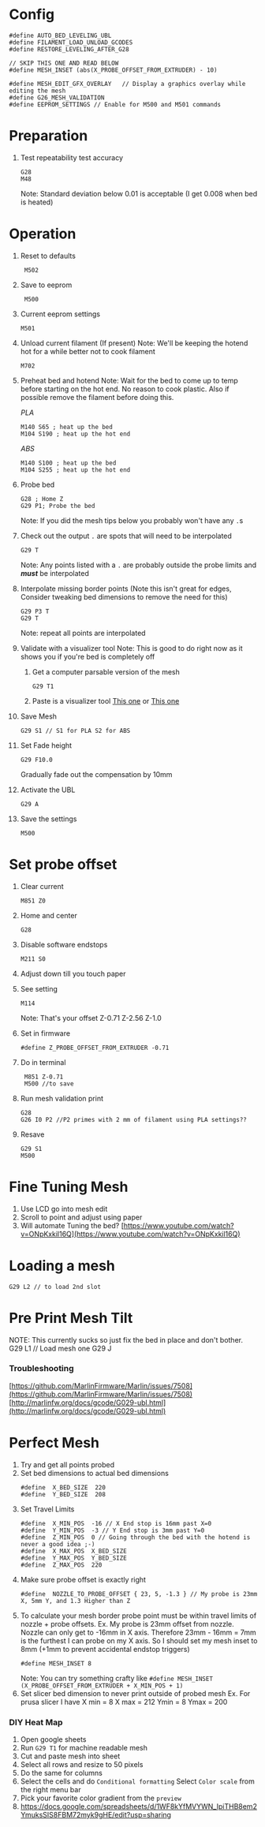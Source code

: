 # Config
```
#define AUTO_BED_LEVELING_UBL
#define FILAMENT_LOAD_UNLOAD_GCODES
#define RESTORE_LEVELING_AFTER_G28

// SKIP THIS ONE AND READ BELOW
#define MESH_INSET (abs(X_PROBE_OFFSET_FROM_EXTRUDER) - 10)

#define MESH_EDIT_GFX_OVERLAY   // Display a graphics overlay while editing the mesh
#define G26_MESH_VALIDATION
#define EEPROM_SETTINGS // Enable for M500 and M501 commands
```

# Preparation
1. Test repeatability test accuracy
    ```
    G28
    M48
    ```
    Note: Standard deviation below 0.01 is acceptable (I get 0.008 when bed is heated)

# Operation
1. Reset to defaults

        M502

2. Save to eeprom

        M500

 3. Current eeprom settings
 
        M501
         
 4. Unload current filament (If present)
     Note: We'll be keeping the hotend hot for a while better not to cook filament
     ```
     M702
     ```
 6. Preheat bed and hotend
     Note: Wait for the bed to come up to temp before starting on the hot end. No reason to cook plastic. Also if possible remove the filament before doing this.
     
	 *PLA*
	```	 
	M140 S65 ; heat up the bed
	M104 S190 ; heat up the hot end
	```
	*ABS*
	```	 
	M140 S100 ; heat up the bed
	M104 S255 ; heat up the hot end
	```
	
3. Probe bed
    ```
    G28 ; Home Z
    G29 P1; Probe the bed 
    ```
    Note:  If you did the mesh tips below you probably won't have any `.`s
4. Check out the output `.` are spots that will need to be interpolated
    ```
    G29 T
    ```
    Note: Any points listed with a `.` are probably outside the probe limits and ___must___ be interpolated
5. Interpolate missing border points (Note this isn't great for edges, Consider tweaking bed dimensions to remove the need for this)

	```
	G29 P3 T
	G29 T
	```
	Note: repeat all points are interpolated
	
6. Validate with a visualizer tool
    Note: This is good to do right now as it shows you if you're bed is completely off
    1. Get a computer parsable version of the mesh
        ```
        G29 T1
        ```
     2. Paste is a visualizer tool [This one](https://mkdev.co.uk/mesh-visualizer/) or [This one](https://i.chillrain.com/index.php/3d-printer-auto-bed-leveling-mesh-visualizer/)
8. Save Mesh
    ```
    G29 S1 // S1 for PLA S2 for ABS
    ```
9. Set Fade height
    ```
    G29 F10.0
    ```
     Gradually fade out the compensation by 10mm  
10. Activate the UBL
    ```
    G29 A
    ```
11. Save the settings
    ```
    M500
    ```

# Set probe offset
1. Clear current
    ```
    M851 Z0
    ```

2. Home and center
    ```
    G28
    ``` 

3. Disable software endstops
    ```
    M211 S0
    ```

4. Adjust down till you touch paper
5. See setting
    ```
    M114
    ```
    Note: That's your offset Z-0.71 Z-2.56 Z-1.0

6. Set in firmware
    ```
    #define Z_PROBE_OFFSET_FROM_EXTRUDER -0.71
    ```
    
7. Do in terminal
   ```
    M851 Z-0.71
    M500 //to save
    ```
    
8. Run mesh validation print
    ```
    G28
    G26 I0 P2 //P2 primes with 2 mm of filament using PLA settings??
    ```
    
9. Resave
    ```
    G29 S1
    M500
    ```
    
 # Fine Tuning Mesh
 1. Use LCD go into mesh edit
 2. Scroll to point and adjust using paper 
 3. Will automate Tuning the bed?
     [https://www.youtube.com/watch?v=ONpKxkil16Q](https://www.youtube.com/watch?v=ONpKxkil16Q)
# Loading a mesh
```
G29 L2 // to load 2nd slot
```

# Pre Print Mesh Tilt
NOTE: This currently sucks so just fix the bed in place and don't bother.
G29 L1 // Load mesh one
G29 J

### Troubleshooting
[https://github.com/MarlinFirmware/Marlin/issues/7508](https://github.com/MarlinFirmware/Marlin/issues/7508)
[http://marlinfw.org/docs/gcode/G029-ubl.html](http://marlinfw.org/docs/gcode/G029-ubl.html)

# Perfect Mesh
1. Try and get all points probed
2. Set bed dimensions to actual bed dimensions
    ```
    #define  X_BED_SIZE  220
    #define  Y_BED_SIZE  208
    ```
3. Set Travel Limits
    ```
    #define  X_MIN_POS  -16 // X End stop is 16mm past X=0
    #define  Y_MIN_POS  -3 // Y End stop is 3mm past Y=0
    #define  Z_MIN_POS  0 // Going through the bed with the hotend is never a good idea ;-)
    #define  X_MAX_POS  X_BED_SIZE
    #define  Y_MAX_POS  Y_BED_SIZE
    #define  Z_MAX_POS  220
    ```
4. Make sure probe offset is exactly right
    ```
    #define  NOZZLE_TO_PROBE_OFFSET { 23, 5, -1.3 } // My probe is 23mm X, 5mm Y, and 1.3 Higher than Z
    ```
5. To calculate your mesh border probe point must be within travel limits of nozzle + probe offsets.
	    Ex. My probe is 23mm offset from nozzle. Nozzle can only get to -16mm in X axis. Therefore 23mm - 16mm = 7mm is the furthest I can probe on my X axis. So I should set my mesh inset to 8mm (+1mm to prevent accidental endstop triggers)
    ```
    #define MESH_INSET 8
    ```
    Note: You can try something crafty like `#define MESH_INSET (X_PROBE_OFFSET_FROM_EXTRUDER + X_MIN_POS + 1)`
6. Set slicer bed dimension to never print outside of probed mesh
	Ex. For prusa slicer I have X min = 8 X max = 212 Ymin = 8 Ymax = 200 


### DIY Heat Map
1. Open google sheets
2. Run `G29 T1` for machine readable mesh
3. Cut and paste mesh into sheet
4. Select all rows and resize to 50 pixels
5. Do the same for columns
6. Select the cells and do `Conditional formatting` Select `Color scale` from the right menu bar
7. Pick your favorite color gradient from the `preview`
8. https://docs.google.com/spreadsheets/d/1WF8kYfMVYWN_IpiTHB8em2YmuksSIS8FBM72myk9gHE/edit?usp=sharing
<!--stackedit_data:
eyJoaXN0b3J5IjpbODM5NDcxMTgzLC0xOTc2OTgwNjAxLC01Nj
IwNTkxOTMsLTE1NzA5NDU2MTAsLTE5NjA4MDc0MTYsMTU3ODM2
MjY5NSwxOTU5ODcxOTM4LDgwODU2NDk5MywxMDg2OTkzMDk2LD
E0NDQ5Njc4MSwtMTczNjIwMjI3LC0xNTQ4ODkyNjYxLDE0MjI1
MjcxOTIsLTE0MTM0NjY1OTUsLTE1NzExMzU2NjAsLTEzNzA5OT
IzMTQsLTE2NTc5Mzk2NSwxMzA5NzQ2NTIwLDEyMDQ1MDA0MTks
ODQwNjIxMzIyXX0=
-->